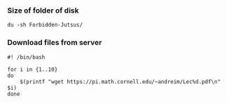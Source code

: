 
### Size of folder of disk

```shell
du -sh Forbidden-Jutsus/
```

### Download files from server

```shell
#! /bin/bash

for i in {1..10}
do
	$(printf "wget https://pi.math.cornell.edu/~andreim/Lec%d.pdf\n" $i)
done

```
